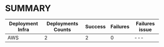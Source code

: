 # SUMMARY

Deployment Infra | Deployments Counts | Success | Failures | Failures issue
--- | --- | --- | --- | ---
AWS | 2 | 2 | 0 | --- | Second deployment has been success after rerun script of step 4
